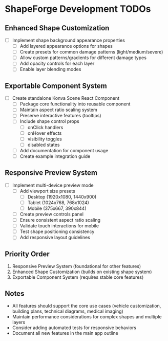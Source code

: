 # ShapeForge Development TODOs

## Enhanced Shape Customization
- [ ] Implement shape background appearance properties
  - [ ] Add layered appearance options for shapes
  - [ ] Create presets for common damage patterns (light/medium/severe)
  - [ ] Allow custom patterns/gradients for different damage types
  - [ ] Add opacity controls for each layer
  - [ ] Enable layer blending modes

## Exportable Component System
- [ ] Create standalone Konva Scene React Component
  - [ ] Package core functionality into reusable component
  - [ ] Maintain aspect ratio scaling system
  - [ ] Preserve interactive features (tooltips)
  - [ ] Include shape control props
    - [ ] onClick handlers
    - [ ] onHover effects
    - [ ] visibility toggles
    - [ ] disabled states
  - [ ] Add documentation for component usage
  - [ ] Create example integration guide

## Responsive Preview System
- [ ] Implement multi-device preview mode
  - [ ] Add viewport size presets
    - [ ] Desktop (1920x1080, 1440x900)
    - [ ] Tablet (1024x768, 768x1024)
    - [ ] Mobile (375x667, 390x844)
  - [ ] Create preview controls panel
  - [ ] Ensure consistent aspect ratio scaling
  - [ ] Validate touch interactions for mobile
  - [ ] Test shape positioning consistency
  - [ ] Add responsive layout guidelines

## Priority Order
1. Responsive Preview System (foundational for other features)
2. Enhanced Shape Customization (builds on existing shape system)
3. Exportable Component System (requires stable core features)

## Notes
- All features should support the core use cases (vehicle customization, building plans, technical diagrams, medical imaging)
- Maintain performance considerations for complex shapes and multiple layers
- Consider adding automated tests for responsive behaviors
- Document all new features in the main app outline 